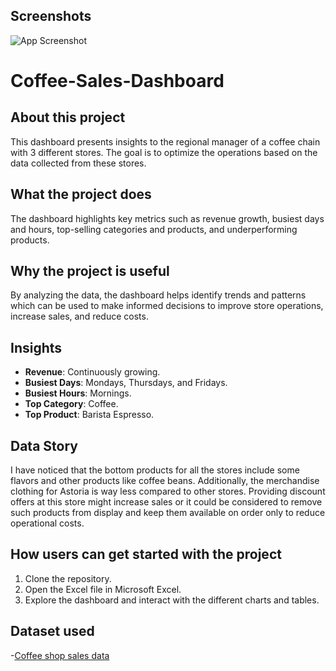 
## Screenshots

![App Screenshot](![DASHBOARD](https://github.com/user-attachments/assets/10c332c8-07bc-41da-ad65-16f0e8dab5f0)
)
# Coffee-Sales-Dashboard

## About this project
This dashboard presents insights to the regional manager of a coffee chain with 3 different stores. The goal is to optimize the operations based on the data collected from these stores.

## What the project does
The dashboard highlights key metrics such as revenue growth, busiest days and hours, top-selling categories and products, and underperforming products.

## Why the project is useful
By analyzing the data, the dashboard helps identify trends and patterns which can be used to make informed decisions to improve store operations, increase sales, and reduce costs.

## Insights
- **Revenue**: Continuously growing.
- **Busiest Days**: Mondays, Thursdays, and Fridays.
- **Busiest Hours**: Mornings.
- **Top Category**: Coffee.
- **Top Product**: Barista Espresso.

## Data Story
I have noticed that the bottom products for all the stores include some flavors and other products like coffee beans. Additionally, the merchandise clothing for Astoria is way less compared to other stores. Providing discount offers at this store might increase sales or it could be considered to remove such products from display and keep them available on order only to reduce operational costs.

## How users can get started with the project
1. Clone the repository.
2. Open the Excel file in Microsoft Excel.
3. Explore the dashboard and interact with the different charts and tables.

## Dataset used
-<a href="https://github.com/mahalaxmi111/Coffe_sales_analysis/blob/main/Coffee%20Shop%20Sales.xlsx">Coffee shop sales data</a>
